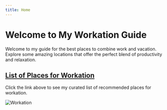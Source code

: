 ```yaml
---
title: Home
---
```


# Welcome to My Workation Guide

Welcome to my guide for the best places to combine work and vacation. Explore some amazing locations that offer the perfect blend of productivity and relaxation.

## [List of Places for Workation](list-of-places-for-workation.md)

Click the link above to see my curated list of recommended places for workation.

![Workation](https://example.com/path/to/homepage-image.jpg)
